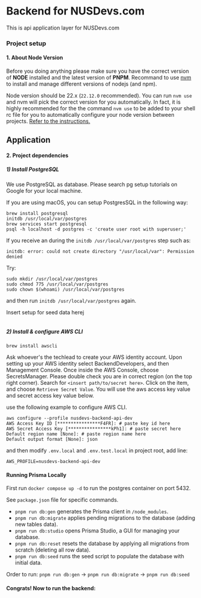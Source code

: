 # Backend for NUSDevs.com

This is api application layer for NUSDevs.com

### Project setup

#### 1. About Node Version

Before you doing anything please make sure you have the correct version of **NODE** installed and the latest version of **PNPM**. Recommand to use [nvm](https://github.com/nvm-sh/nvm) to install and manage different versions of nodejs (and npm).

Node version should be 22.x (`22.12.0` recommended). You can run `nvm use` and nvm will pick the correct version for you automatically. In fact, it is highly recommended for the the command `nvm use` to be added to your shell rc file for you to automatically configure your node version between projects. [Refer to the instructions.](https://github.com/nvm-sh/nvm?tab=readme-ov-file#calling-nvm-use-automatically-in-a-directory-with-a-nvmrc-file)

## Application

#### 2. Project dependencies

##### 1) Install PostgreSQL

We use PostgreSQL as database. Please search pg setup tutorials on Google for your local machine.

If you are using macOS, you can setup PostgresSQL in the following way:

```
brew install postgresql
initdb /usr/local/var/postgres
brew services start postgresql
psql -h localhost -d postgres -c 'create user root with superuser;'
```

If you receive an during the `initdb /usr/local/var/postgres` step such as:

`initdb: error: could not create directory "/usr/local/var": Permission denied`

Try:

```
sudo mkdir /usr/local/var/postgres
sudo chmod 775 /usr/local/var/postgres
sudo chown $(whoami) /usr/local/var/postgres
```

and then run `initdb /usr/local/var/postgres` again.

Insert setup for seed data herej

```

```

##### 2) Install & configure AWS CLI

```
brew install awscli
```

Ask whoever's the techlead to create your AWS identity account. Upon setting up your
AWS identity select BackendDevelopers, and then Management Console. Once inside
the AWS Console, choose SecretsManager. Please double check you are in correct
region (on the top right corner). Search for `<insert path/to/secret here>`.
Click on the item, and choose `Retrieve Secret Value`.
You will use the aws access key value and secret access key value below.

use the following example to configure AWS CLI.

```
aws configure --profile nusdevs-backend-api-dev
AWS Access Key ID [****************F4FR]: # paste key id here
AWS Secret Access Key [****************kPh1]: # paste secret here
Default region name [None]: # paste region name here
Default output format [None]: json
```

and then modify `.env.local` and `.env.test.local` in project root, add line:

```
AWS_PROFILE=nusdevs-backend-api-dev
```

#### Running Prisma Locally

First run `docker compose up -d` to run the postgres container on port 5432.

See `package.json` file for specific commands.

- `pnpm run db:gen` generates the Prisma client in `/node_modules`.
- `pnpm run db:migrate` applies pending migrations to the database (adding new tables data).
- `pnpm run db:studio` opens Prisma Studio, a GUI for managing your database.
- `pnpm run db:reset` resets the database by applying all migrations from scratch (deleting all row data).
- `pnpm run db:seed` runs the seed script to populate the database with initial data.

Order to run:
`pnpm run db:gen` -> `pnpm run db:migrate` -> `pnpm run db:seed`

#### Congrats! Now to run the backend:
